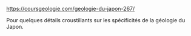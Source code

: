 https://coursgeologie.com/geologie-du-japon-267/

Pour quelques détails croustillants sur les spécificités de la géologie du Japon.
